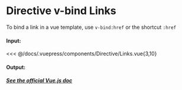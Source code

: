 # Directive v-bind Links

To bind a link in a vue template, use `v-bind:href` or the shortcut `:href`

#### Input:

<<< @/docs/.vuepress/components/Directive/Links.vue{3,10}

#### Output:

<Directive-Links />

##### [See the official Vue.js doc](uuuuuuuuu)
